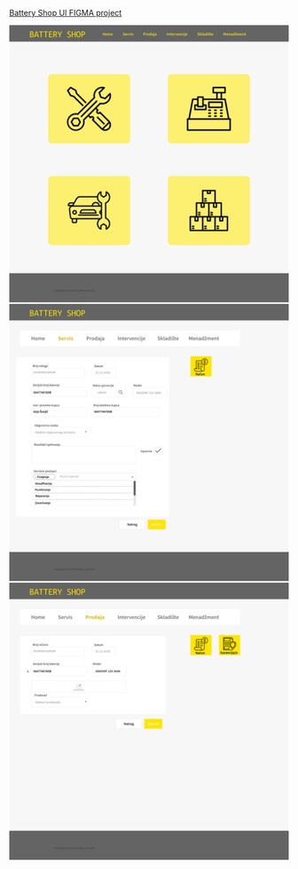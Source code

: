 <a href="https://www.figma.com/proto/y0UXqJrijp4pzu3AX6pfRD/BatteryShop?node-id=1%3A3997&scaling=scale-down">Battery Shop UI FIGMA project</a>

<img src="https://github.com/anja-sunjic/Battery-Shop-UI/blob/master/HomeScreen.png?raw=true" width=600>
<br>
<img src="https://github.com/anja-sunjic/Battery-Shop-UI/blob/master/ServisNoviNalog.png?raw=true" width=600>
<br>
<img src="https://github.com/anja-sunjic/Battery-Shop-UI/blob/master/Prodaja.png?raw=true" width=600>
